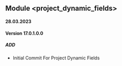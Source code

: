 ## Module <project_dynamic_fields>

#### 28.03.2023
#### Version 17.0.1.0.0
##### ADD

- Initial Commit For Project Dynamic Fields